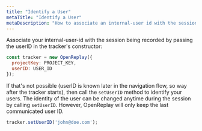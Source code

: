 ```yaml
---
title: "Identify a User"
metaTitle: "Identify a User"
metaDescription: "How to associate an internal-user id with the session recording."
---
```


Associate your internal-user-id with the session being recorded by passing the userID in the tracker's constructor:

```js
const tracker = new OpenReplay({
  projectKey: PROJECT_KEY,
  userID: USER_ID
});
```

If that's not possible (userID is known later in the navigation flow, so way after the tracker starts), then call the `setUserID` method to identify your users. The identity of the user can be changed anytime during the session by calling `setUserID`. However, OpenReplay will only keep the last communicated user ID.

```js
tracker.setUserID('john@doe.com');
```
